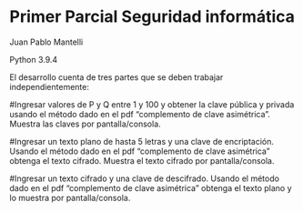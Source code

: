 # Primer Parcial Seguridad informática
Juan Pablo Mantelli

Python 3.9.4

El desarrollo cuenta de tres partes que se deben trabajar independientemente:

#Ingresar valores de P y Q entre 1 y 100 y obtener la clave pública y privada usando el método dado en el pdf “complemento de clave asimétrica”. Muestra las claves por pantalla/consola.

#Ingresar un texto plano de hasta 5 letras y una clave de encriptación. Usando el método dado en el pdf “complemento de clave asimétrica” obtenga el texto cifrado. Muestra el texto cifrado por pantalla/consola.

#Ingresar un texto cifrado y una clave de descifrado. Usando el método dado en el pdf “complemento de clave asimétrica” obtenga el texto plano y lo muestra por pantalla/consola.
